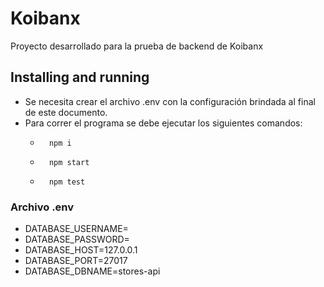 # Koibanx

Proyecto desarrollado para la prueba de backend de Koibanx


## Installing and running

* Se necesita crear el archivo .env con la configuración brindada al final de este documento.
* Para correr el programa se debe ejecutar los siguientes comandos: 
  * ```
      npm i
    ```
  * ```
      npm start
    ```
  * ```
      npm test
    ```


### Archivo .env
* DATABASE_USERNAME=
* DATABASE_PASSWORD=
* DATABASE_HOST=127.0.0.1
* DATABASE_PORT=27017
* DATABASE_DBNAME=stores-api
